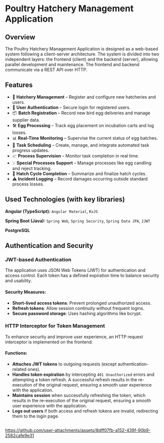 # Poultry Hatchery Management Application

## Overview
The Poultry Hatchery Management Application is designed as a web-based system following a client-server architecture. The system is divided into two independent layers: the frontend (client) and the backend (server), allowing parallel development and maintenance.
The frontend and backend communicate via a REST API over HTTP.

## Features
- 🏢 **Hatchery Management** – Register and configure new hatcheries and users.  
- 🔑 **User Authentication** – Secure login for registered users.  
- 📦 **Batch Registration** – Record new bird egg deliveries and manage supplier data.  
- 🛠 **Egg Processing** – Track egg placement on incubation carts and log losses.  
- 📊 **Real-Time Monitoring** – Supervise the current status of egg batches.  
- 📅 **Task Scheduling** – Create, manage, and integrate automated task progress updates.  
- 📈 **Process Supervision** – Monitor task completion in real time.  
- 💡 **Special Processes Support** – Manage processes like egg candling and reject tracking.  
- 🔄 **Hatch Cycle Completion** – Summarize and finalize hatch cycles.  
- ⚠ **Incident Logging** – Record damages occurring outside standard process losses.  

## Used Technologies (with key libraries)
**Angular (TypeScript):** `Angular Material`, `RxJS`

**Spring Boot (Java):** `Spring Web`, `Spring Security`, `Spring Data JPA`, `JJWT`

**PostgreSQL**

## Authentication and Security

### JWT-based Authentication

The application uses JSON Web Tokens (JWT) for authentication and access control. Each token has a defined expiration time to balance security and usability.

#### Security Measures:
- **Short-lived access tokens**: Prevent prolonged unauthorized access.
- **Refresh tokens**: Allow session continuity without frequent logins.
- **Secure password storage**: Uses hashing algorithms like bcrypt.

### HTTP Interceptor for Token Management

To enhance security and improve user experience, an HTTP request interceptor is implemented on the frontend.

#### Functions:
- **Attaches JWT tokens** to outgoing requests (except authentication-related ones).
- **Handles token expiration** by intercepting `401 Unauthorized` errors and attempting a token refresh. A successful refresh results in the re-execution of the original request, ensuring a smooth user experience with the application.
- **Maintains session** when successfully refreshing the token, which results in the re-execution of the original request, ensuring a smooth user experience with the application.
- **Logs out users** if both access and refresh tokens are invalid, redirecting them to the login page.


##
https://github.com/user-attachments/assets/8dff07fb-a152-439f-90b9-2582cafe9e31
